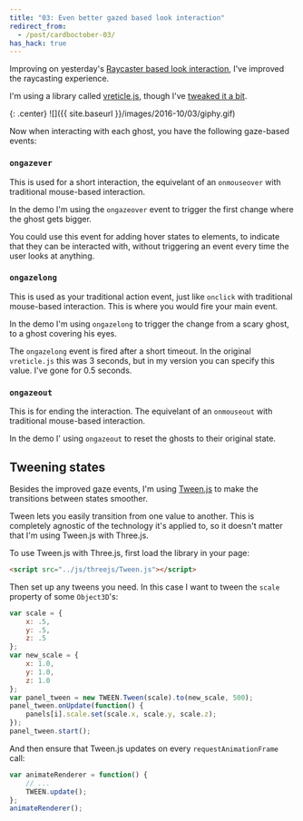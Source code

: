 ```yaml
---
title: "03: Even better gazed based look interaction"
redirect_from:
  - /post/cardboctober-03/
has_hack: true
---
```


Improving on yesterday's [Raycaster based look interaction](/post/cardboctober-02), I've improved the raycasting experience.

I'm using a library called [vreticle.js](https://github.com/neuman/vreticle), though I've [tweaked it a bit](https://github.com/omgmog/vreticle).

<!-- more -->

{: .center}
![]({{ site.baseurl }}/images/2016-10/03/giphy.gif)

Now when interacting with each ghost, you have the following gaze-based events:

### `ongazever`

This is used for a short interaction, the equivelant of an `onmouseover` with traditional mouse-based interaction.

In the demo I'm using the `ongazeover` event to trigger the first change where the ghost gets bigger.

You could use this event for adding hover states to elements, to indicate that they can be interacted with, without triggering an event every time the user looks at anything.

### `ongazelong`

This is used as your traditional action event, just like `onclick` with traditional mouse-based interaction. This is where you would fire your main event.

In the demo I'm using `ongazelong` to trigger the change from a scary ghost, to a ghost covering his eyes.

The `ongazelong` event is fired after a short timeout. In the original `vreticle.js` this was 3 seconds, but in my version you can specify this value. I've gone for 0.5 seconds.

### `ongazeout`

This is for ending the interaction. The equivelant of an `onmouseout` with traditional mouse-based interaction.

In the demo I' using `ongazeout` to reset the ghosts to their original state.


## Tweening states

Besides the improved gaze events, I'm using [Tween.js](https://github.com/tweenjs/tween.js/) to make the transitions between states smoother.

Tween lets you easily transition from one value to another. This is completely agnostic of the technology it's applied to, so it doesn't matter that I'm using Tween.js with Three.js.

To use Tween.js with Three.js, first load the library in your page:

```html
<script src="../js/threejs/Tween.js"></script>
```

Then set up any tweens you need. In this case I want to tween the `scale` property of some `Object3D`'s:

```javascript
var scale = {
    x: .5,
    y: .5,
    z: .5
};
var new_scale = {
    x: 1.0,
    y: 1.0,
    z: 1.0
};
var panel_tween = new TWEEN.Tween(scale).to(new_scale, 500);
panel_tween.onUpdate(function() {
    panels[i].scale.set(scale.x, scale.y, scale.z);
});
panel_tween.start();
```

And then ensure that Tween.js updates on every `requestAnimationFrame` call:

```javascript
var animateRenderer = function() {
    // ...
    TWEEN.update();
};
animateRenderer();
```
